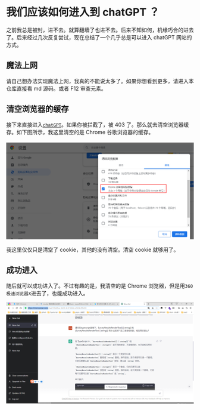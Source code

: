 # 我们应该如何进入到 chatGPT ？

之前我总是被封，进不去。就算翻墙了也进不去。后来不知如何，机缘巧合的进去了。后来经过几次反复尝试，现在总结了一个几乎总是可以进入 chatGPT 网站的方式。

<!-- 警告 应他人建议 这里不提供过于详细翻墙教学 -->
<!-- ## 先科学上网
用 v2rayN 配置其路由，选择为`全局路由`
![2023-03-17-17-16-36](https://raw.githubusercontent.com/RuanZhongNan/img-store/main/img/2023-03-17-17-16-36.png) -->

<!-- 警告 应他人建议 这里不提供过于详细翻墙教学 -->
<!-- ## 然后选择合适的节点
这里我默认选择`美国`的节点，其他的节点没试过。我记得有一些国家的节点已经被封锁掉了。
![2023-03-17-17-18-38](https://raw.githubusercontent.com/RuanZhongNan/img-store/main/img/2023-03-17-17-18-38.png) -->

## 魔法上网

请自己想办法实现魔法上网，我真的不能说太多了。如果你想看到更多，请进入本仓库直接看 md 源码。或者 F12 审查元素。

## 清空浏览器的缓存 <Badge type="waring" text="非必须" />

接下来直接进入[`chatGPT`](https://chat.openai.com/)。如果你被拦截了，被 403 了。那么就去清空浏览器缓存。如下图所示，我这里清空的是 Chrome 谷歌浏览器的缓存。

![2023-03-17-17-23-12](https://raw.githubusercontent.com/RuanZhongNan/img-store/main/img/2023-03-17-17-23-12.png)

我这里仅仅只是清空了 cookie，其他的没有清空。清空 cookie 就够用了。

## 成功进入

随后就可以成功进入了。不过有趣的是，我清空的是 Chrome 浏览器，但是用`360 极速浏览器X`进去了，也能成功进入。

![2023-03-17-17-25-28](https://raw.githubusercontent.com/RuanZhongNan/img-store/main/img/2023-03-17-17-25-28.png)
